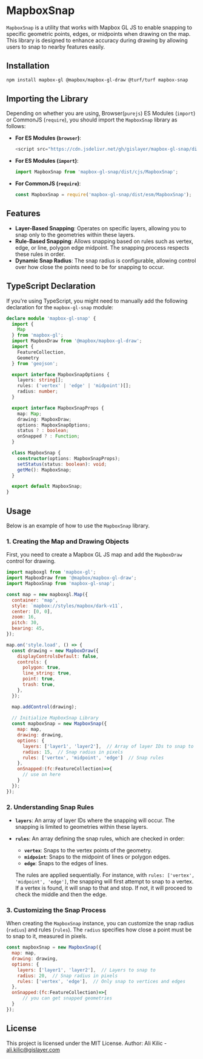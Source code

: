 # MapboxSnap

`MapboxSnap` is a utility that works with Mapbox GL JS to enable snapping to specific geometric points, edges, or midpoints when drawing on the map. This library is designed to enhance accuracy during drawing by allowing users to snap to nearby features easily.

## Installation

```bash
npm install mapbox-gl @mapbox/mapbox-gl-draw @turf/turf mapbox-snap
```

## Importing the Library

Depending on whether you are using, Browser(`purejs`) ES Modules (`import`) or CommonJS (`require`), you should import the `MapboxSnap` library as follows:


- **For ES Modules (`browser`)**:
  ```javascript
  <script src="https://cdn.jsdelivr.net/gh/gislayer/mapbox-gl-snap/dist/purejs/mapbox-gl-snap.js"></script>
  ```

- **For ES Modules (`import`)**:
  ```javascript
  import MapboxSnap from 'mapbox-gl-snap/dist/cjs/MapboxSnap';
  ```

- **For CommonJS (`require`)**:
  ```javascript
  const MapboxSnap = require('mapbox-gl-snap/dist/esm/MapboxSnap');
  ```

## Features

- **Layer-Based Snapping**: Operates on specific layers, allowing you to snap only to the geometries within these layers.
- **Rule-Based Snapping**: Allows snapping based on rules such as vertex, edge, or line, polygon edge midpoint. The snapping process respects these rules in order.
- **Dynamic Snap Radius**: The snap radius is configurable, allowing control over how close the points need to be for snapping to occur.

## TypeScript Declaration

If you're using TypeScript, you might need to manually add the following declaration for the `mapbox-gl-snap` module:

```typescript
declare module 'mapbox-gl-snap' {
  import {
    Map
  } from 'mapbox-gl';
  import MapboxDraw from '@mapbox/mapbox-gl-draw';
  import {
    FeatureCollection,
    Geometry
  } from 'geojson';

  export interface MapboxSnapOptions {
    layers: string[];
    rules: ('vertex' | 'edge' | 'midpoint')[];
    radius: number;
  }

  export interface MapboxSnapProps {
    map: Map;
    drawing: MapboxDraw;
    options: MapboxSnapOptions;
    status ? : boolean;
    onSnapped ? : Function;
  }

  class MapboxSnap {
    constructor(options: MapboxSnapProps);
    setStatus(status: boolean): void;
    getMe(): MapboxSnap;
  }

  export default MapboxSnap;
}
```

## Usage

Below is an example of how to use the `MapboxSnap` library.

### 1. Creating the Map and Drawing Objects

First, you need to create a Mapbox GL JS map and add the `MapboxDraw` control for drawing.

```javascript
import mapboxgl from 'mapbox-gl';
import MapboxDraw from '@mapbox/mapbox-gl-draw';
import MapboxSnap from 'mapbox-gl-snap';

const map = new mapboxgl.Map({
  container: 'map',
  style: `mapbox://styles/mapbox/dark-v11`,
  center: [0, 0],
  zoom: 16,
  pitch: 30,
  bearing: 45,
});

map.on('style.load', () => {
  const drawing = new MapboxDraw({
    displayControlsDefault: false,
    controls: {
      polygon: true,
      line_string: true,
      point: true,
      trash: true,
    },
  });

  map.addControl(drawing);
  
  // Initialize MapboxSnap Library
  const mapboxSnap = new MapboxSnap({
    map: map,
    drawing: drawing,
    options: {
      layers: ['layer1', 'layer2'],  // Array of layer IDs to snap to
      radius: 15,  // Snap radius in pixels
      rules: ['vertex', 'midpoint', 'edge']  // Snap rules
    },
    onSnapped:(fc:FeatureCollection)=>{
      // use on here
    }
  });
});
```

### 2. Understanding Snap Rules

- **`layers`**: An array of layer IDs where the snapping will occur. The snapping is limited to geometries within these layers.
  
- **`rules`**: An array defining the snap rules, which are checked in order:
  - **`vertex`**: Snaps to the vertex points of the geometry.
  - **`midpoint`**: Snaps to the midpoint of lines or polygon edges.
  - **`edge`**: Snaps to the edges of lines.
  
  The rules are applied sequentially. For instance, with `rules: ['vertex', 'midpoint', 'edge']`, the snapping will first attempt to snap to a vertex. If a vertex is found, it will snap to that and stop. If not, it will proceed to check the middle and then the edge.

### 3. Customizing the Snap Process

When creating the `MapboxSnap` instance, you can customize the snap radius (`radius`) and rules (`rules`). The `radius` specifies how close a point must be to snap to it, measured in pixels.

```javascript
const mapboxSnap = new MapboxSnap({
  map: map,
  drawing: drawing,
  options: {
    layers: ['layer1', 'layer2'],  // Layers to snap to
    radius: 20,  // Snap radius in pixels
    rules: ['vertex', 'edge'],  // Only snap to vertices and edges
  },
  onSnapped:(fc:FeatureCollection)=>{
      // you can get snapped geometries
  }
});
```

## License

This project is licensed under the MIT License.
Author: Ali Kilic - ali.kilic@gislayer.com